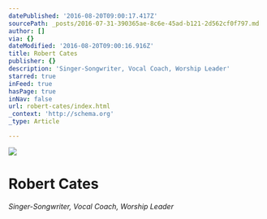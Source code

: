 ```yaml
---
datePublished: '2016-08-20T09:00:17.417Z'
sourcePath: _posts/2016-07-31-390365ae-8c6e-45ad-b121-2d562cf0f797.md
author: []
via: {}
dateModified: '2016-08-20T09:00:16.916Z'
title: Robert Cates
publisher: {}
description: 'Singer-Songwriter, Vocal Coach, Worship Leader'
starred: true
inFeed: true
hasPage: true
inNav: false
url: robert-cates/index.html
_context: 'http://schema.org'
_type: Article

---
```

![](https://imgflo.herokuapp.com/graph/vahj1ThiexotieMo/ded1583bb389f59b609300132000448c/croprotate.png?cropheight=2883&cropwidth=5394&degrees=0&input=https%3A%2F%2Fthe-grid-user-content.s3-us-west-2.amazonaws.com%2F8ea02470-7ccb-401a-98c1-9e3a70ab0e24.png&x=191&y=0)

# Robert Cates

_Singer-Songwriter, Vocal Coach, Worship Leader_